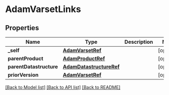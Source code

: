 # AdamVarsetLinks

## Properties
Name | Type | Description | Notes
------------ | ------------- | ------------- | -------------
**_self** | [**AdamVarsetRef**](AdamVarsetRef.md) |  | [optional] 
**parentProduct** | [**AdamProductRef**](AdamProductRef.md) |  | [optional] 
**parentDatastructure** | [**AdamDatastructureRef**](AdamDatastructureRef.md) |  | [optional] 
**priorVersion** | [**AdamVarsetRef**](AdamVarsetRef.md) |  | [optional] 

[[Back to Model list]](../README.md#documentation-for-models) [[Back to API list]](../README.md#documentation-for-api-endpoints) [[Back to README]](../README.md)


